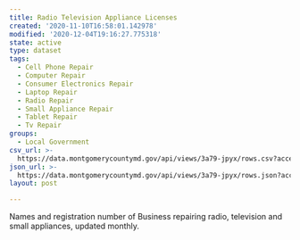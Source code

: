 ```yaml
---
title: Radio Television Appliance Licenses
created: '2020-11-10T16:58:01.142978'
modified: '2020-12-04T19:16:27.775318'
state: active
type: dataset
tags:
  - Cell Phone Repair
  - Computer Repair
  - Consumer Electronics Repair
  - Laptop Repair
  - Radio Repair
  - Small Appliance Repair
  - Tablet Repair
  - Tv Repair
groups:
  - Local Government
csv_url: >-
  https://data.montgomerycountymd.gov/api/views/3a79-jpyx/rows.csv?accessType=DOWNLOAD
json_url: >-
  https://data.montgomerycountymd.gov/api/views/3a79-jpyx/rows.json?accessType=DOWNLOAD
layout: post

---
```

Names and registration number of Business repairing radio, television and small appliances, updated monthly.
